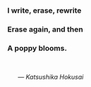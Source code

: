 
### I write, erase, rewrite  
### Erase again, and then  
### A poppy blooms.
<br>
<ul><em> — Katsushika Hokusai </em>




